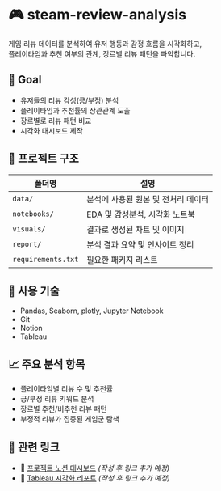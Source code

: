 # 🎮 steam-review-analysis
게임 리뷰 데이터를 분석하여 유저 행동과 감정 흐름을 시각화하고,  
플레이타임과 추천 여부의 관계, 장르별 리뷰 패턴을 파악합니다.

## 📌 Goal
- 유저들의 리뷰 감성(긍/부정) 분석
- 플레이타임과 추천률의 상관관계 도출
- 장르별로 리뷰 패턴 비교
- 시각화 대시보드 제작

## 📂 프로젝트 구조

| 폴더명 | 설명 |
|--------|------|
| `data/` | 분석에 사용된 원본 및 전처리 데이터 |
| `notebooks/` | EDA 및 감성분석, 시각화 노트북 |
| `visuals/` | 결과로 생성된 차트 및 이미지 |
| `report/` | 분석 결과 요약 및 인사이트 정리 |
| `requirements.txt` | 필요한 패키지 리스트 |

## 🔧 사용 기술
- Pandas, Seaborn, plotly, Jupyter Notebook
- Git
- Notion
- Tableau

## 📈 주요 분석 항목

- 플레이타임별 리뷰 수 및 추천률
- 긍/부정 리뷰 키워드 분석
- 장르별 추천/비추천 리뷰 패턴
- 부정적 리뷰가 집중된 게임군 탐색

## 📎 관련 링크

- 🔗 [프로젝트 노션 대시보드]() *(작성 후 링크 추가 예정)*
- 🔗 [Tableau 시각화 리포트]() *(작성 후 링크 추가 예정)*
